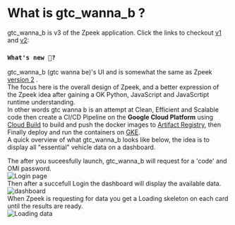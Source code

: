 # What is gtc_wanna_b ?

gtc_wanna_b is v3 of the Zpeek application. Click the links to checkout [v1](https://github.com/Otmak/zonar_peek) and [v2](https://github.com/Otmak/zpeek):

### `What's new 👀?`

gtc_wanna_b (gtc wanna be)'s UI and is somewhat the same as Zpeek [version 2](https://github.com/Otmak/zpeek) .\
The focus here is the overall design of Zpeek, and a better expression of the Zpeek idea after gaining a OK Python, JavaScript and JavaScrtipt runtime understanding.\
In other words gtc wanna b is an attempt at Clean, Efficient and Scalable code then create a CI/CD Pipeline on the **Google Cloud Platform** using [Cloud Build](https://cloud.google.com/build) to build and push the docker images to [Artifact Registry](https://cloud.google.com/artifact-registry), then Finally deploy and run the containers on [GKE](https://cloud.google.com/kubernetes-engine).  \
A quick overview of what gtc_wanna_b looks like below, the idea is to display all "essential" vehicle data on a dashboard.

The after you suceesfully launch, gtc_wanna_b will request for a 'code' and OMI password.\
![Login page](https://github.com/Otmak/gtc_wanna_b/tree/master/react-frontend/public/login.png?raw=true)
\
Then after a succefull Login the dashboard will display the available data.\
![dashboard](https://github.com/Otmak/gtc_wanna_b/tree/master/react-frontend/public/dash.png?raw=true)
\
When Zpeek is requesting for data you get a Loading skeleton on each card until the results are ready.\
![Loading data](https://github.com/Otmak/gtc_wanna_b/tree/master/react-frontend/public/loading.png?raw=true)
